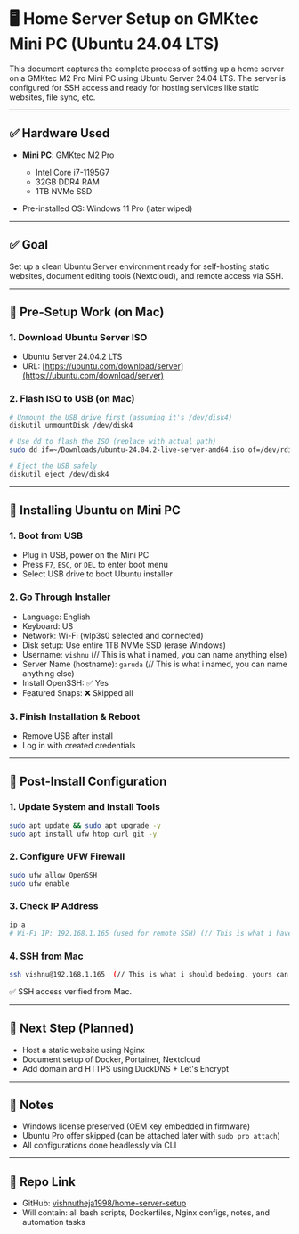 # 🖥️ Home Server Setup on GMKtec Mini PC (Ubuntu 24.04 LTS)

This document captures the complete process of setting up a home server on a GMKtec M2 Pro Mini PC using Ubuntu Server 24.04 LTS. The server is configured for SSH access and ready for hosting services like static websites, file sync, etc.

---

## ✅ Hardware Used

* **Mini PC**: GMKtec M2 Pro

  * Intel Core i7-1195G7
  * 32GB DDR4 RAM
  * 1TB NVMe SSD
* Pre-installed OS: Windows 11 Pro (later wiped)

---

## ✅ Goal

Set up a clean Ubuntu Server environment ready for self-hosting static websites, document editing tools (Nextcloud), and remote access via SSH.

---

## 🔧 Pre-Setup Work (on Mac)

### 1. **Download Ubuntu Server ISO**

* Ubuntu Server 24.04.2 LTS
* URL: [https://ubuntu.com/download/server](https://ubuntu.com/download/server)

### 2. **Flash ISO to USB (on Mac)**

```bash
# Unmount the USB drive first (assuming it's /dev/disk4)
diskutil unmountDisk /dev/disk4

# Use dd to flash the ISO (replace with actual path)
sudo dd if=~/Downloads/ubuntu-24.04.2-live-server-amd64.iso of=/dev/rdisk4 bs=1m status=progress

# Eject the USB safely
diskutil eject /dev/disk4
```

---

## 💽 Installing Ubuntu on Mini PC

### 1. **Boot from USB**

* Plug in USB, power on the Mini PC
* Press `F7`, `ESC`, or `DEL` to enter boot menu
* Select USB drive to boot Ubuntu installer

### 2. **Go Through Installer**

* Language: English
* Keyboard: US
* Network: Wi-Fi (wlp3s0 selected and connected)
* Disk setup: Use entire 1TB NVMe SSD (erase Windows)
* Username: `vishnu`   (// This is what i named, you can name anything else)
* Server Name (hostname): `garuda`  (// This is what i named, you can name anything else)
* Install OpenSSH: ✅ Yes
* Featured Snaps: ❌ Skipped all

### 3. **Finish Installation & Reboot**

* Remove USB after install
* Log in with created credentials

---

## 🔄 Post-Install Configuration

### 1. **Update System and Install Tools**

```bash
sudo apt update && sudo apt upgrade -y
sudo apt install ufw htop curl git -y
```

### 2. **Configure UFW Firewall**

```bash
sudo ufw allow OpenSSH
sudo ufw enable
```

### 3. **Check IP Address**

```bash
ip a
# Wi-Fi IP: 192.168.1.165 (used for remote SSH) (// This is what i have got, yours can be something else but similar)
```

### 4. **SSH from Mac**

```bash
ssh vishnu@192.168.1.165  (// This is what i should bedoing, yours can be something else but similar, use the same IP from above step)
```

✅ SSH access verified from Mac.

---

## 📍 Next Step (Planned)

* Host a static website using Nginx
* Document setup of Docker, Portainer, Nextcloud
* Add domain and HTTPS using DuckDNS + Let's Encrypt

---

## 📂 Notes

* Windows license preserved (OEM key embedded in firmware)
* Ubuntu Pro offer skipped (can be attached later with `sudo pro attach`)
* All configurations done headlessly via CLI

---

## 📌 Repo Link 

* GitHub: [vishnutheja1998/home-server-setup](https://github.com/vishnutheja1998/Home-Server-Setup-on-GMKtec-Mini-PC-Ubuntu-24.04-LTS-/)
* Will contain: all bash scripts, Dockerfiles, Nginx configs, notes, and automation tasks

